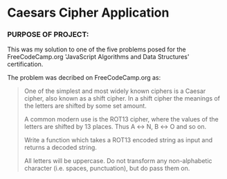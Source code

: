 <h1> Caesars Cipher Application</h1>

<h3> PURPOSE OF PROJECT: </h3>

This was my solution to one of the five problems posed for the FreeCodeCamp.org 'JavaScript 
Algorithms and Data Structures' certification.

The problem was decribed on FreeCodeCamp.org as:

> One of the simplest and most widely known ciphers is a Caesar cipher, also known as a shift cipher. 
> In a shift cipher the meanings of the letters are shifted by some set amount.
>
> A common modern use is the ROT13 cipher, where the values of the letters are shifted by 13 places. 
> Thus A ↔ N, B ↔ O and so on.
>
> Write a function which takes a ROT13 encoded string as input and returns a decoded string.
>
> All letters will be uppercase. Do not transform any non-alphabetic character (i.e. spaces, punctuation), 
> but do pass them on.